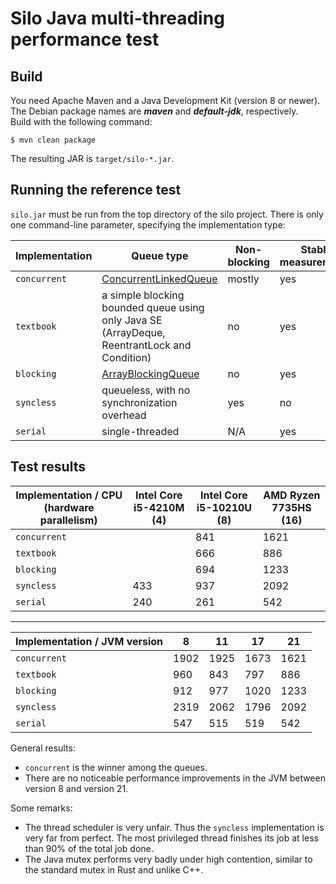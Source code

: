 # Silo Java multi-threading performance test

## Build

You need Apache Maven and a Java Development Kit (version 8 or newer). The Debian package names are ***maven*** and ***default-jdk***, respectively.  
Build with the following command:

`$ mvn clean package`

The resulting JAR is `target/silo-*.jar`.

## Running the reference test

`silo.jar` must be run from the top directory of the silo project. There is only one command-line parameter, specifying the implementation type:

| Implementation | Queue type | Non-blocking | Stable measurements |
|---|---|---|---|
| `concurrent` | [ConcurrentLinkedQueue](https://docs.oracle.com/en/java/javase/21/docs/api/java.base/java/util/concurrent/ConcurrentLinkedQueue.html) | mostly | yes |
| `textbook` | a simple blocking bounded queue using only Java SE (ArrayDeque, ReentrantLock and Condition) | no | yes |
| `blocking` | [ArrayBlockingQueue](https://docs.oracle.com/en/java/javase/21/docs/api/java.base/java/util/concurrent/ArrayBlockingQueue.html) | no | yes |
| `syncless` | queueless, with no synchronization overhead | yes | no |
| `serial` | single-threaded | N/A | yes |

## Test results

| Implementation / CPU (hardware parallelism) | Intel Core i5-4210M (4) | Intel Core i5-10210U (8) | AMD Ryzen 7735HS (16) |
|---|---|---|---|
| `concurrent` |  | 841 | 1621 |
| `textbook` |  | 666 | 886 |
| `blocking` |  | 694 | 1233 |
| `syncless` | 433 | 937 | 2092 |
| `serial` | 240 | 261 | 542 |

---  

| Implementation / JVM  version | 8 | 11 | 17 | 21 |
|---|---|---|---|---|
| `concurrent` | 1902 | 1925 | 1673 | 1621 |
| `textbook` | 960 | 843 | 797 | 886 |
| `blocking` | 912 | 977 | 1020 | 1233 |
| `syncless` | 2319 | 2062 | 1796 | 2092 |
| `serial` | 547 | 515 | 519 | 542 |

General results:
- `concurrent` is the winner among the queues.
- There are no noticeable performance improvements in the JVM between version 8 and version 21.

Some remarks: 
- The thread scheduler is very unfair. Thus the `syncless` implementation is very far from perfect. The most privileged thread finishes its job at less than 90% of the total job done.
- The Java mutex performs very badly under high contention, similar to the standard mutex in Rust and unlike C++.
